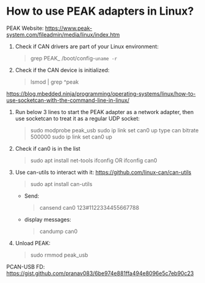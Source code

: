 # How to use PEAK adapters in Linux?

PEAK Website: https://www.peak-system.com/fileadmin/media/linux/index.htm
1. Check if CAN drivers are part of your Linux environment:
    > grep PEAK_ /boot/config-`uname -r`
2. Check if the CAN device is initialized:
    > lsmod | grep ^peak


https://blog.mbedded.ninja/programming/operating-systems/linux/how-to-use-socketcan-with-the-command-line-in-linux/

1. Run below 3 lines to start the PEAK adapter as a network adapter, then use socketcan to treat it as a regular UDP socket:
    > sudo modprobe peak_usb
    > sudo ip link set can0 up type can bitrate 500000
    > sudo ip link set can0 up


2. Check if can0 is in the list
    > sudo apt install net-tools
    > ifconfig OR ifconfig can0

3. Use can-utils to interact with it: https://github.com/linux-can/can-utils
    > sudo apt install can-utils
    - Send:
        > cansend can0 123#1122334455667788
    - display messages:
        > candump can0

4. Unload PEAK:
    > sudo rmmod peak_usb

PCAN-USB FD: https://gist.github.com/pranav083/6be974e881ffa494e8096e5c7eb90c23
